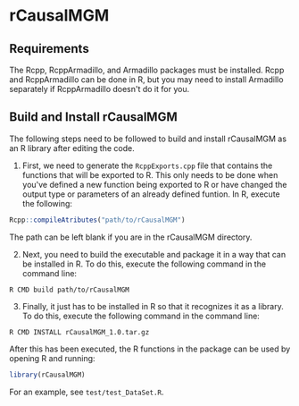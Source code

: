 # rCausalMGM

## Requirements

The Rcpp, RcppArmadillo, and Armadillo packages must be installed. Rcpp and RcppArmadillo can be done in R, but you may need to install Armadillo separately if RcppArmadillo doesn't do it for you.

## Build and Install rCausalMGM

The following steps need to be followed to build and install rCausalMGM as an R library after editing the code.

1. First, we need to generate the `RcppExports.cpp` file that contains the functions that will be exported to R. This only needs to be done when you've defined a new function being exported to R or have changed the output type or parameters of an already defined funtion. In R, execute the following:

```R
Rcpp::compileAtributes("path/to/rCausalMGM")
```

The path can be left blank if you are in the rCausalMGM directory. 

2. Next, you need to build the executable and package it in a way that can be installed in R. To do this, execute the following command in the command line:

```
R CMD build path/to/rCausalMGM
```

3. Finally, it just has to be installed in R so that it recognizes it as a library. To do this, execute the following command in the command line:

```
R CMD INSTALL rCausalMGM_1.0.tar.gz
```

After this has been executed, the R functions in the package can be used by opening R and running:

```R
library(rCausalMGM)
```

For an example, see `test/test_DataSet.R`.